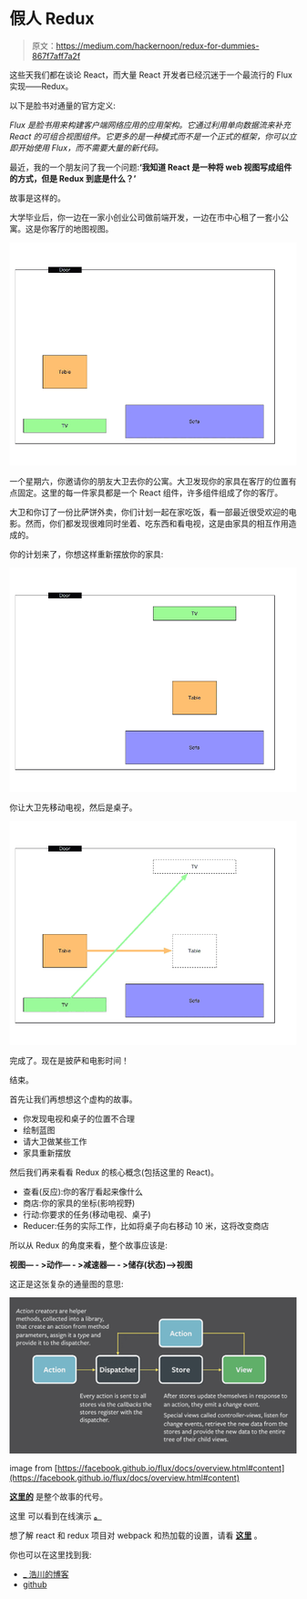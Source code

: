# 假人 Redux

> 原文：<https://medium.com/hackernoon/redux-for-dummies-867f7aff7a2f>

这些天我们都在谈论 React，而大量 React 开发者已经沉迷于一个最流行的 Flux 实现——Redux。

以下是脸书对通量的官方定义:

*Flux 是脸书用来构建客户端网络应用的应用架构。它通过利用单向数据流来补充 React 的可组合视图组件。它更多的是一种模式而不是一个正式的框架，你可以立即开始使用 Flux，而不需要大量的新代码。*

最近，我的一个朋友问了我一个问题:**‘我知道 React 是一种将 web 视图写成组件的方式，但是 Redux 到底是什么？’**

故事是这样的。

大学毕业后，你一边在一家小创业公司做前端开发，一边在市中心租了一套小公寓。这是你客厅的地图视图。

![](img/327e79b3243d344c3abb4a537a52c37f.png)

一个星期六，你邀请你的朋友大卫去你的公寓。大卫发现你的家具在客厅的位置有点固定。这里的每一件家具都是一个 React 组件，许多组件组成了你的客厅。

大卫和你订了一份比萨饼外卖，你们计划一起在家吃饭，看一部最近很受欢迎的电影。然而，你们都发现很难同时坐着、吃东西和看电视，这是由家具的相互作用造成的。

你的计划来了，你想这样重新摆放你的家具:

![](img/538fd8a35b6449c95a8ca007331160ac.png)

你让大卫先移动电视，然后是桌子。

![](img/d6ba88b42e07f9c764274096d3431e0e.png)

完成了。现在是披萨和电影时间！

结束。

首先让我们再想想这个虚构的故事。

*   你发现电视和桌子的位置不合理
*   绘制蓝图
*   请大卫做某些工作
*   家具重新摆放

然后我们再来看看 Redux 的核心概念(包括这里的 React)。

*   查看(反应):你的客厅看起来像什么
*   商店:你的家具的坐标(影响视野)
*   行动:你要求的任务(移动电视、桌子)
*   Reducer:任务的实际工作，比如将桌子向右移动 10 米，这将改变商店

所以从 Redux 的角度来看，整个故事应该是:

**视图— - >动作— - >减速器— - >储存(状态)——>视图**

这正是这张复杂的通量图的意思:

![](img/43727145e334f3f37238f62adf96ad3a.png)

image from [https://facebook.github.io/flux/docs/overview.html#content](https://facebook.github.io/flux/docs/overview.html#content)

[**这里的**](https://github.com/haochuan/redux-practice/tree/master/Redux-For-Dummies/src) 是整个故事的代号。

这里 可以看到在线演示 [**。**](http://haochuan.github.io/redux-practice/Redux-For-Dummies/)

想了解 react 和 redux 项目对 webpack 和热加载的设置，请看 [**这里**](https://github.com/haochuan/startreact) 。

你也可以在这里找到我:

*   [_ 浩川的博客](http://haochuan.io/)
*   [github](https://github.com/haochuan)